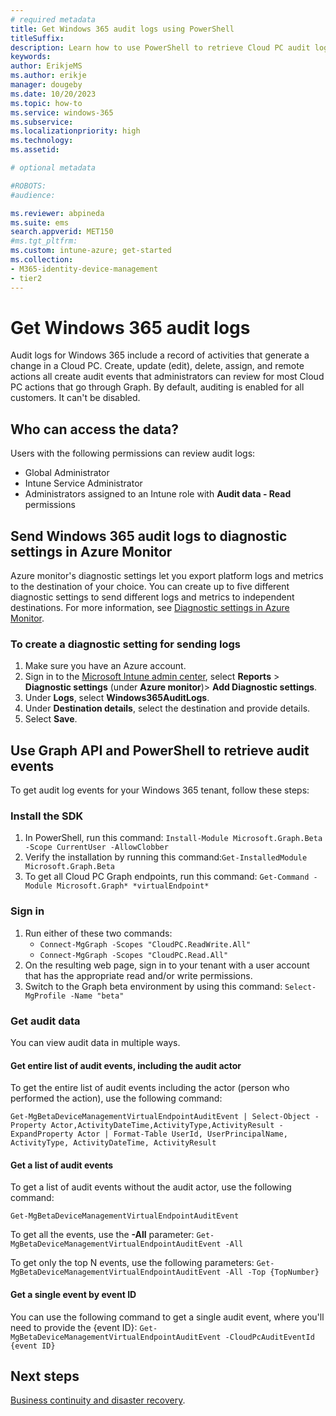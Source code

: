```yaml
---
# required metadata
title: Get Windows 365 audit logs using PowerShell
titleSuffix:
description: Learn how to use PowerShell to retrieve Cloud PC audit logs.
keywords:
author: ErikjeMS  
ms.author: erikje
manager: dougeby
ms.date: 10/20/2023
ms.topic: how-to
ms.service: windows-365
ms.subservice: 
ms.localizationpriority: high
ms.technology:
ms.assetid: 

# optional metadata

#ROBOTS:
#audience:

ms.reviewer: abpineda
ms.suite: ems
search.appverid: MET150
#ms.tgt_pltfrm:
ms.custom: intune-azure; get-started
ms.collection:
- M365-identity-device-management
- tier2
---
```


# Get Windows 365 audit logs

Audit logs for Windows 365 include a record of activities that generate a change in a Cloud PC. Create, update (edit), delete, assign, and remote actions all create audit events that administrators can review for most Cloud PC actions that go through Graph. By default, auditing is enabled for all customers. It can't be disabled.

## Who can access the data?

Users with the following permissions can review audit logs:

- Global Administrator
- Intune Service Administrator
- Administrators assigned to an Intune role with **Audit data - Read** permissions

## Send Windows 365 audit logs to diagnostic settings in Azure Monitor

Azure monitor's diagnostic settings let you export platform logs and metrics to the destination of your choice. You can create up to five different diagnostic settings to send different logs and metrics to independent destinations. For more information, see [Diagnostic settings in Azure Monitor](/azure/azure-monitor/essentials/diagnostic-settings).

### To create a diagnostic setting for sending logs

1. Make sure you have an Azure account.
2. Sign in to the [Microsoft Intune admin center](https://go.microsoft.com/fwlink/?linkid=2109431), select **Reports** > **Diagnostic settings** (under **Azure monitor**)> **Add Diagnostic settings**.
3. Under **Logs**, select **Windows365AuditLogs**.
4. Under **Destination details**, select the destination and provide details.
5. Select **Save**.

## Use Graph API and PowerShell to retrieve audit events

To get audit log events for your Windows 365 tenant, follow these steps:

### Install the SDK

1. In PowerShell, run this command: ```Install-Module Microsoft.Graph.Beta -Scope CurrentUser -AllowClobber```
2. Verify the installation by running this command:```Get-InstalledModule Microsoft.Graph.Beta```
3. To get all Cloud PC Graph endpoints, run this command: ```Get-Command -Module Microsoft.Graph* *virtualEndpoint*```

### Sign in 

1. Run either of these two commands:
    - ```Connect-MgGraph -Scopes "CloudPC.ReadWrite.All"```
    - ```Connect-MgGraph -Scopes "CloudPC.Read.All"```
2. On the resulting web page, sign in to your tenant with a user account that has the appropriate read and/or write permissions.
3. Switch to the Graph beta environment by using this command: ```Select-MgProfile -Name "beta"```

### Get audit data

You can view audit data in multiple ways.

#### Get entire list of audit events, including the audit actor

To get the entire list of audit events including the actor (person who performed the action), use the following command:

```Get-MgBetaDeviceManagementVirtualEndpointAuditEvent | Select-Object -Property Actor,ActivityDateTime,ActivityType,ActivityResult -ExpandProperty Actor | Format-Table UserId, UserPrincipalName, ActivityType, ActivityDateTime, ActivityResult```

#### Get a list of audit events

To get a list of audit events without the audit actor, use the following command:

```Get-MgBetaDeviceManagementVirtualEndpointAuditEvent```

To get all the events, use the **-All** parameter: ```Get-MgBetaDeviceManagementVirtualEndpointAuditEvent -All```

To get only the top N events, use the following parameters: ```Get-MgBetaDeviceManagementVirtualEndpointAuditEvent -All -Top {TopNumber}```

#### Get a single event by event ID

You can use the following command to get a single audit event, where you'll need to provide the {event ID}: ```Get-MgBetaDeviceManagementVirtualEndpointAuditEvent -CloudPcAuditEventId {event ID}```

<!-- ########################## -->
## Next steps

[Business continuity and disaster recovery](business-continuity-disaster-recovery.md).
